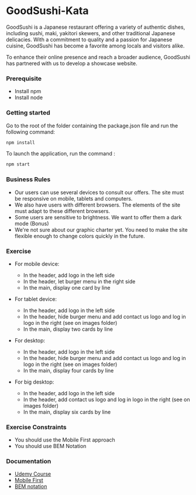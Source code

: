# GoodSushi-Kata

GoodSushi is a Japanese restaurant offering a variety of authentic dishes, including sushi, maki, yakitori skewers, and other traditional Japanese delicacies. With a commitment to quality and a passion for Japanese cuisine, GoodSushi has become a favorite among locals and visitors alike.

To enhance their online presence and reach a broader audience, GoodSushi has partnered with us to develop a showcase website. 

### Prerequisite

- Install npm
- Install node

### Getting started

Go to the root of the folder containing the package.json file and
run the following command:

```bash
npm install
```

To launch the application, run the command : 

```bash
npm start
```

### Business Rules

- Our users can use several devices to consult our offers. The site must be responsive on mobile, tablets and computers.
- We also have users with different browsers. The elements of the site must adapt to these different browsers.
- Some users are sensitive to brightness. We want to offer them a dark mode (Bonus)
- We're not sure about our graphic charter yet. You need to make the site flexible enough to change colors quickly in the future.

### Exercise
- For mobile device:
  * In the header, add logo in the left side
  * In the header, let burger menu in the right side
  * In the main, display one card by line


- For tablet device:
  - In the header, add logo in the left side
  - In the header, hide burger menu and add contact us logo and log in logo in the right (see on images folder)
  - In the main, display two cards by line


- For desktop:
    - In the header, add logo in the left side
    - In the header, hide burger menu and add contact us logo and log in logo in the right (see on images folder)
    - In the main, display four cards by line


- For big desktop:
    - In the header, add logo in the left side
    - In the header, add contact us logo and log in logo in the right (see on images folder)
    - In the main, display six cards by line

### Exercise Constraints

- You should use the Mobile First approach
- You should use BEM Notation

### Documentation

- [Udemy Course](https://www.udemy.com/course/advanced-css-and-sass/)
- [Mobile First](https://www.interaction-design.org/literature/topics/mobile-first)
- [BEM notation](https://alticreation.com/blog/bem-pour-le-css/)
